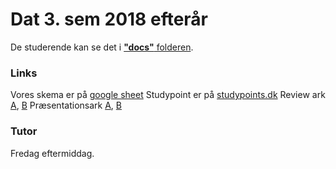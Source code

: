 # Dat 3. sem 2018 efterår
De studerende kan se det i [**"docs"** folderen]().

### Links
Vores skema er på [google sheet](https://docs.google.com/spreadsheets/d/1i3DRKCIOco1Sksm1_b8LMj5QbHFoUQMhNHO_4_9eOw8/edit#gid=0)
Studypoint er på [studypoints.dk](https://studypoints.dk)
Review ark [A](), [B](https://docs.google.com/spreadsheets/d/1m44DXpp-kcUK2TMKmlDDL9N68IFPyxuSx_L6Q7ZfAo4/edit#gid=0)
Præsentationsark [A](), [B](https://docs.google.com/spreadsheets/d/1m44DXpp-kcUK2TMKmlDDL9N68IFPyxuSx_L6Q7ZfAo4/edit#gid=0)

### Tutor
Fredag eftermiddag.
